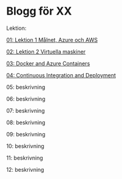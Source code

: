 # Blogg för XX

Lektion:

[01: Lektion 1 Målnet, Azure och AWS](01.md)

[02: Lektion 2 Virtuella maskiner](02.md)

[03: Docker and Azure Containers](03.md)

[04: Continuous Integration and Deployment](04.md)

05: beskrivning

06: beskrivning

07: beskrivning

08: beskrivning

09: beskrivning

10: beskrivning

11: beskrivning

12: beskrivning
